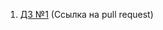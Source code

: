 1. [ДЗ №1]([https://github.com/LastDray/homework_Y_LAB/tree/main/homework_1](https://github.com/ylabio/react-webinar-3/pull/83)https://github.com/ylabio/react-webinar-3/pull/83) (Ссылка на pull request)
